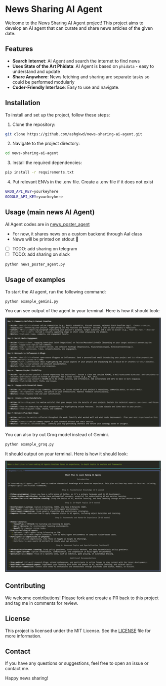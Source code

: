 # News Sharing AI Agent

Welcome to the News Sharing AI Agent project! This project aims to develop an AI agent that can curate and share news articles of the given date.

## Features

- **Search Internet**: AI Agent and search the internet to find news
- **Uses State of the Art Phidata**: AI Agent is based on `phidata` - easy to understand and update
- **Share Anywhere**: News fetching and sharing are separate tasks so could be performed modularly
- **Coder-Friendly Interface**: Easy to use and navigate.

## Installation

To install and set up the project, follow these steps:

1. Clone the repository:
  ```bash
  git clone https://github.com/ashgkwd/news-sharing-ai-agent.git
  ```
2. Navigate to the project directory:
  ```bash
  cd news-sharing-ai-agent
  ```
3. Install the required dependencies:
  ```bash
  pip install -r requirements.txt
  ```
4. Put relevant ENVs in the .env file. Create a .env file if it does not exist
  ```bash
  GROQ_API_KEY=yourkeyhere
  GOOGLE_API_KEY=yourkeyhere
  ```

## Usage (main news AI Agent)

AI Agent codes are in [news_poster_agent](news_poster_agent.py)

- For now, it shares news on a custom backend through Aal class
- News will be printed on stdout 📰
- [ ] TODO: add sharing on telegram
- [ ] TODO: add sharing on slack

```bash
python news_poster_agent.py
```

## Usage of examples

To start the AI agent, run the following command:
```bash
python example_gemini.py
```

You can see output of the agent in your terminal. Here is how it should look:

![example_gemini.png](example_gemini.png)

You can also try out Groq model instead of Gemini.
```bash
python example_groq.py
```

It should output on your terminal. Here is how it should look:

![example_groq.png](example_groq.png)

## Contributing

We welcome contributions! Please fork and create a PR back to this project and tag me in comments for review.

## License

This project is licensed under the MIT License. See the [LICENSE](LICENSE) file for more information.

## Contact

If you have any questions or suggestions, feel free to open an issue or contact me.

Happy news sharing!
